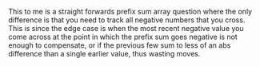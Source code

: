 This to me is a straight forwards prefix sum array question where
the only difference is that you need to track all negative numbers
that you cross. This is since the edge case is when the most recent
negative value you come across at the point in which the prefix sum
goes negative is not enough to compensate, or if the previous few
sum to less of an abs difference than a single earlier value, thus
wasting moves.
